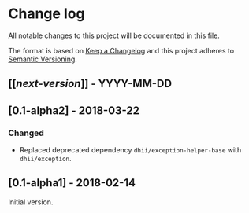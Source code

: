 # Change log
All notable changes to this project will be documented in this file.

The format is based on [Keep a Changelog](http://keepachangelog.com/)
and this project adheres to [Semantic Versioning](http://semver.org/).

## [[*next-version*]] - YYYY-MM-DD

## [0.1-alpha2] - 2018-03-22
### Changed
- Replaced deprecated dependency `dhii/exception-helper-base` with `dhii/exception`.

## [0.1-alpha1] - 2018-02-14
Initial version.
